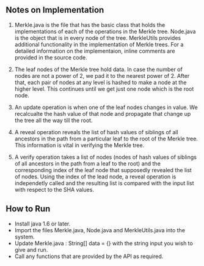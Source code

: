 ## Notes on Implementation

1. Merkle.java is the file that has the basic class that holds the implementations of each of the operations in the Merkle tree. Node.java is the object that is in every node of the tree. MerkleUtils provides additional functionality in the implementation of Merkle trees. For a detailed information on the implementaion, inline comments are provided in the source code.

2. The leaf nodes of the Merkle tree hold data. In case the number of nodes are not a power of 2, we pad it to the nearest power of 2. After that, each pair of nodes at any level is hashed to make a node at the higher level. This continues until we get just one node which is the root node. 

3. An update operation is when one of the leaf nodes changes in value. We recalcualte the hash value of that node and propagate that change up the tree all the way till the root. 

4. A reveal operation reveals the list of hash values of siblings of all ancestors in the path from a particular leaf to the root of the Merkle tree. This information is vital in verifying the Merkle tree.

5. A verify operation takes a list of nodes (nodes of hash values of siblings of all ancestors in the path from a leaf to the root) and the corresponding index of the leaf node that supposedly revealed the list of nodes. Using the index of the lead node, a reveal operation is independetly called and the resulting list is compared with the input list with respect to the SHA values. 

## How to Run

* Install java 1.6 or later.
* Import the files Merkle.java, Node.java and MerkleUtils.java into the system.
* Update Merkle.java : String[] data = {} with the string input you wish to give and run.
* Call any functions that are provided by the API as required.

